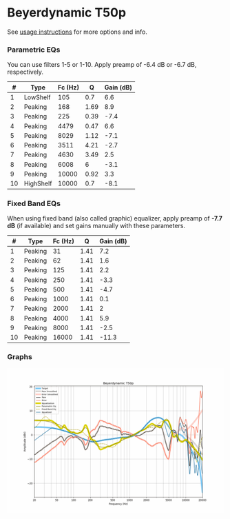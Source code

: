 # Beyerdynamic T50p
See [usage instructions](https://github.com/jaakkopasanen/AutoEq#usage) for more options and info.

### Parametric EQs
You can use filters 1-5 or 1-10. Apply preamp of -6.4 dB or -6.7 dB, respectively.

|   # | Type      |   Fc (Hz) |    Q |   Gain (dB) |
|-----|-----------|-----------|------|-------------|
|   1 | LowShelf  |       105 | 0.7  |         6.6 |
|   2 | Peaking   |       168 | 1.69 |         8.9 |
|   3 | Peaking   |       225 | 0.39 |        -7.4 |
|   4 | Peaking   |      4479 | 0.47 |         6.6 |
|   5 | Peaking   |      8029 | 1.12 |        -7.1 |
|   6 | Peaking   |      3511 | 4.21 |        -2.7 |
|   7 | Peaking   |      4630 | 3.49 |         2.5 |
|   8 | Peaking   |      6008 | 6    |        -3.1 |
|   9 | Peaking   |     10000 | 0.92 |         3.3 |
|  10 | HighShelf |     10000 | 0.7  |        -8.1 |

### Fixed Band EQs
When using fixed band (also called graphic) equalizer, apply preamp of **-7.7 dB** (if available) and set gains manually with these parameters.

|   # | Type    |   Fc (Hz) |    Q |   Gain (dB) |
|-----|---------|-----------|------|-------------|
|   1 | Peaking |        31 | 1.41 |         7.2 |
|   2 | Peaking |        62 | 1.41 |         1.6 |
|   3 | Peaking |       125 | 1.41 |         2.2 |
|   4 | Peaking |       250 | 1.41 |        -3.3 |
|   5 | Peaking |       500 | 1.41 |        -4.7 |
|   6 | Peaking |      1000 | 1.41 |         0.1 |
|   7 | Peaking |      2000 | 1.41 |         2   |
|   8 | Peaking |      4000 | 1.41 |         5.9 |
|   9 | Peaking |      8000 | 1.41 |        -2.5 |
|  10 | Peaking |     16000 | 1.41 |       -11.3 |

### Graphs
![](./Beyerdynamic%20T50p.png)
